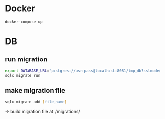 # Docker 

```zsh
docker-compose up
```

# DB
## run migration
```zsh
export DATABASE_URL="postgres://usr:pass@localhost:8081/tmp_db?sslmode=disable"
sqlx migrate run
```

## make migration file
```zsh
sqlx migrate add [file_name]
```
-> build migration file at ./migrations/
